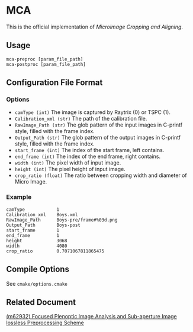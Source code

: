 # MCA

This is the official implementation of *Microimage Cropping and Aligning*.

## Usage

```shell
mca-preproc [param_file_path]
mca-postproc [param_file_path]
```

## Configuration File Format

### Options

+ `camType (int)` The image is captured by Raytrix (0) or TSPC (1).
+ `Calibration_xml (str)` The path of the calibration file.
+ `RawImage_Path (str)` The glob pattern of the input images in C-printf style, filled with the frame index.
+ `Output_Path (str)` The glob pattern of the output images in C-printf style, filled with the frame index.
+ `start_frame (int)` The index of the start frame, left contains.
+ `end_frame (int)` The index of the end frame, right contains.
+ `width (int)` The pixel width of input image.
+ `height (int)` The pixel height of input image.
+ `crop_ratio (float)` The ratio between cropping width and diameter of Micro Image.

### Example

```
camType            1
Calibration_xml    Boys.xml
RawImage_Path      Boys-pre/frame#%03d.png
Output_Path        Boys-post
start_frame        1
end_frame          1
height             3068
width              4080
crop_ratio         0.7071067811865475
```

## Compile Options

See `cmake/options.cmake`

## Related Document

[(m62932) Focused Plenoptic Image Analysis and Sub-aperture Image lossless Preprocessing Scheme](https://dms.mpeg.expert/doc_end_user/current_document.php?id=86981)
